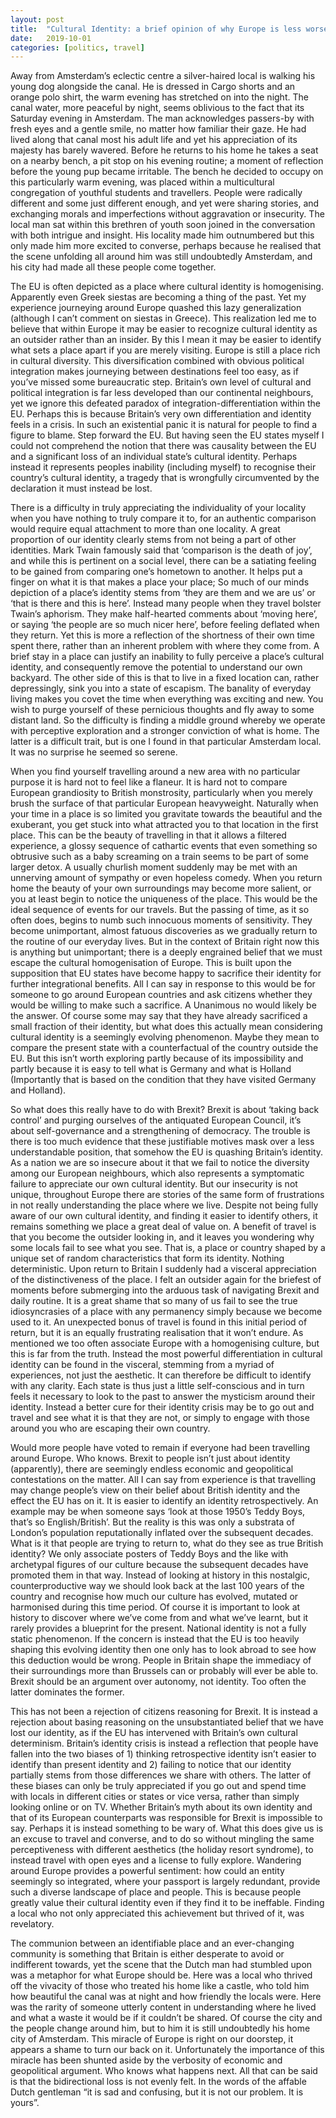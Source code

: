 ```yaml
---
layout: post
title:  "Cultural Identity: a brief opinion of why Europe is less worse than you think"
date:   2019-10-01
categories: [politics, travel]
---
```


Away from Amsterdam’s eclectic centre a silver-haired local is walking his young dog alongside the canal. He is dressed in Cargo shorts and an orange polo shirt, the warm evening has stretched on into the night. The canal water, more peaceful by night, seems oblivious to the fact that its Saturday evening in Amsterdam. The man acknowledges passers-by with fresh eyes and a gentle smile, no matter how familiar their gaze. He had lived along that canal most his adult life and yet his appreciation of its majesty has barely wavered. Before he returns to his home he takes a seat on a nearby bench, a pit stop on his evening routine; a moment of reflection before the young pup became irritable. The bench he decided to occupy on this particularly warm evening, was placed within a multicultural congregation of youthful students and travellers. People were radically different and some just different enough, and yet were sharing stories, and exchanging morals and imperfections without aggravation or insecurity. The local man sat within this brethren of youth soon joined in the conversation with both intrigue and insight. His locality made him outnumbered but this only made him more excited to converse, perhaps because he realised that the scene unfolding all around him was still undoubtedly Amsterdam, and his city had made all these people come together.

The EU is often depicted as a place where cultural identity is homogenising. Apparently even Greek siestas are becoming a thing of the past. Yet my experience journeying around Europe quashed this lazy generalization (although I can’t comment on siestas in Greece). This realization led me to believe that within Europe it may be easier to recognize cultural identity as an outsider rather than an insider. By this I mean it may be easier to identify what sets a place apart if you are merely visiting. Europe is still a place rich in cultural diversity. This diversification combined with obvious political integration makes journeying between destinations feel too easy, as if you’ve missed some bureaucratic step. Britain’s own level of cultural and political integration is far less developed than our continental neighbours, yet we ignore this defeated paradox of integration-differentiation within the EU. Perhaps this is because Britain’s very own differentiation and identity feels in a crisis. In such an existential panic it is natural for people to find a figure to blame. Step forward the EU. But having seen the EU states myself I could not comprehend the notion that there was causality between the EU and a significant loss of an individual state’s cultural identity. Perhaps instead it represents peoples inability (including myself) to recognise their country’s cultural identity, a tragedy that is wrongfully circumvented by the declaration it must instead be lost.

There is a difficulty in truly appreciating the individuality of your locality when you have nothing to truly compare it to, for an authentic comparison would require equal attachment to more than one locality. A great proportion of our identity clearly stems from not being a part of other identities. Mark Twain famously said that ‘comparison is the death of joy’, and while this is pertinent on a social level, there can be a satiating feeling to be gained from comparing one’s hometown to another. It helps put a finger on what it is that makes a place your place; So much of our minds depiction of a place’s identity stems from ‘they are them and we are us’ or ‘that is there and this is here’. Instead many people when they travel bolster Twain’s aphorism. They make half-hearted comments about ‘moving here’, or saying ‘the people are so much nicer here’, before feeling deflated when they return. Yet this is more a reflection of the shortness of their own time spent there, rather than an inherent problem with where they come from. A brief stay in a place can justify an inability to fully perceive a place’s cultural identity, and consequently remove the potential to understand our own backyard. The other side of this is that to live in a fixed location can, rather depressingly, sink you into a state of escapism. The banality of everyday living makes you covet the time when everything was exciting and new. You wish to purge yourself of these pernicious thoughts and fly away to some distant land. So the difficulty is finding a middle ground whereby we operate with perceptive exploration and a stronger conviction of what is home. The latter is a difficult trait, but is one I found in that particular Amsterdam local. It was no surprise he seemed so serene.

When you find yourself travelling around a new area with no particular purpose it is hard not to feel like a flaneur. It is hard not to compare European grandiosity to British monstrosity, particularly when you merely brush the surface of that particular European heavyweight. Naturally when your time in a place is so limited you gravitate towards the beautiful and the exuberant, you get stuck into what attracted you to that location in the first place. This can be the beauty of travelling in that it allows a filtered experience, a glossy sequence of cathartic events that even something so obtrusive such as a baby screaming on a train seems to be part of some larger detox. A usually churlish moment suddenly may be met with an unnerving amount of sympathy or even hopeless comedy. When you return home the beauty of your own surroundings may become more salient, or you at least begin to notice the uniqueness of the place. This would be the ideal sequence of events for our travels. But the passing of time, as it so often does, begins to numb such innocuous moments of sensitivity. They become unimportant, almost fatuous discoveries as we gradually return to the routine of our everyday lives. But in the context of Britain right now this is anything but unimportant; there is a deeply engrained belief that we must escape the cultural homogenisation of Europe. This is built upon the supposition that EU states have become happy to sacrifice their identity for further integrational benefits. All I can say in response to this would be for someone to go around European countries and ask citizens whether they would be willing to make such a sacrifice. A Unanimous no would likely be the answer. Of course some may say that they have already sacrificed a small fraction of their identity, but what does this actually mean considering cultural identity is a seemingly evolving phenomenon. Maybe they mean to compare the present state with a counterfactual of the country outside the EU. But this isn’t worth exploring partly because of its impossibility and partly because it is easy to tell what is Germany and what is Holland (Importantly that is based on the condition that they have visited Germany and Holland).

So what does this really have to do with Brexit? Brexit is about ‘taking back control’ and purging ourselves of the antiquated European Council, it’s about self-governance and a strengthening of democracy. The trouble is there is too much evidence that these justifiable motives mask over a less understandable position, that somehow the EU is quashing Britain’s identity. As a nation we are so insecure about it that we fail to notice the diversity among our European neighbours, which also represents a symptomatic failure to appreciate our own cultural identity. But our insecurity is not unique, throughout Europe there are stories of the same form of frustrations in not really understanding the place where we live. Despite not being fully aware of our own cultural identity, and finding it easier to identify others, it remains something we place a great deal of value on. A benefit of travel is that you become the outsider looking in, and it leaves you wondering why some locals fail to see what you see. That is, a place or country shaped by a unique set of random characteristics that form its identity. Nothing deterministic. Upon return to Britain I suddenly had a visceral appreciation of the distinctiveness of the place. I felt an outsider again for the briefest of moments before submerging into the arduous task of navigating Brexit and daily routine. It is a great shame that so many of us fail to see the true idiosyncrasies of a place with any permanency simply because we become used to it. An unexpected bonus of travel is found in this initial period of return, but it is an equally frustrating realisation that it won’t endure. As mentioned we too often associate Europe with a homogenising culture, but this is far from the truth. Instead the most powerful differentiation in cultural identity can be found in the visceral, stemming from a myriad of experiences, not just the aesthetic. It can therefore be difficult to identify with any clarity. Each state is thus just a little self-conscious and in turn feels it necessary to look to the past to answer the mysticism around their identity. Instead a better cure for their identity crisis may be to go out and travel and see what it is that they are not, or simply to engage with those around you who are escaping their own country.

Would more people have voted to remain if everyone had been travelling around Europe. Who knows. Brexit to people isn’t just about identity (apparently), there are seemingly endless economic and geopolitical contestations on the matter. All I can say from experience is that travelling may change people’s view on their belief about British identity and the effect the EU has on it. It is easier to identify an identity retrospectively. An example may be when someone says ‘look at those 1950’s Teddy Boys, that’s so English/British’. But the reality is this was only a substrata of London’s population reputationally inflated over the subsequent decades. What is it that people are trying to return to, what do they see as true British identity? We only associate posters of Teddy Boys and the like with archetypal figures of our culture because the subsequent decades have promoted them in that way. Instead of looking at history in this nostalgic, counterproductive way we should look back at the last 100 years of the country and recognise how much our culture has evolved, mutated or harmonised during this time period. Of course it is important to look at history to discover where we’ve come from and what we’ve learnt, but it rarely provides a blueprint for the present. National identity is not a fully static phenomenon. If the concern is instead that the EU is too heavily shaping this evolving identity then one only has to look abroad to see how this deduction would be wrong. People in Britain shape the immediacy of their surroundings more than Brussels can or probably will ever be able to. Brexit should be an argument over autonomy, not identity. Too often the latter dominates the former.

This has not been a rejection of citizens reasoning for Brexit. It is instead a rejection about basing reasoning on the unsubstantiated belief that we have lost our identity, as if the EU has intervened with Britain’s own cultural determinism. Britain’s identity crisis is instead a reflection that people have fallen into the two biases of 1) thinking retrospective identity isn’t easier to identify than present identity and 2) failing to notice that our identity partially stems from those differences we share with others. The latter of these biases can only be truly appreciated if you go out and spend time with locals in different cities or states or vice versa, rather than simply looking online or on TV. Whether Britain’s myth about its own identity and that of its European counterparts was responsible for Brexit is impossible to say. Perhaps it is instead something to be wary of. What this does give us is an excuse to travel and converse, and to do so without mingling the same perceptiveness with different aesthetics (the holiday resort syndrome), to instead travel with open eyes and a license to fully explore. Wandering around Europe provides a powerful sentiment: how could an entity seemingly so integrated, where your passport is largely redundant, provide such a diverse landscape of place and people. This is because people greatly value their cultural identity even if they find it to be ineffable. Finding a local who not only appreciated this achievement but thrived of it, was revelatory.

The communion between an identifiable place and an ever-changing community is something that Britain is either desperate to avoid or indifferent towards, yet the scene that the Dutch man had stumbled upon was a metaphor for what Europe should be. Here was a local who thrived off the vivacity of those who treated his home like a castle, who told him how beautiful the canal was at night and how friendly the locals were. Here was the rarity of someone utterly content in understanding where he lived and what a waste it would be if it couldn’t be shared. Of course the city and the people change around him, but to him it is still undoubtedly his home city of Amsterdam. This miracle of Europe is right on our doorstep, it appears a shame to turn our back on it. Unfortunately the importance of this miracle has been shunted aside by the verbosity of economic and geopolitical argument. Who knows what happens next. All that can be said is that the bidirectional loss is not evenly felt. In the words of the affable Dutch gentleman “it is sad and confusing, but it is not our problem. It is yours”.